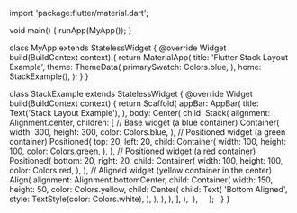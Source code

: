import 'package:flutter/material.dart';

void main() {
  runApp(MyApp());
}

class MyApp extends StatelessWidget {
  @override
  Widget build(BuildContext context) {
    return MaterialApp(
      title: 'Flutter Stack Layout Example',
      theme: ThemeData(
        primarySwatch: Colors.blue,
      ),
      home: StackExample(),
    );
  }
}

class StackExample extends StatelessWidget {
  @override
  Widget build(BuildContext context) {
    return Scaffold(
      appBar: AppBar(
        title: Text('Stack Layout Example'),
      ),
      body: Center(
        child: Stack(
          alignment: Alignment.center,
          children: <Widget>[
            // Base widget (a blue container)
            Container(
              width: 300,
              height: 300,
              color: Colors.blue,
            ),
            // Positioned widget (a green container)
            Positioned(
              top: 20,
              left: 20,
              child: Container(
                width: 100,
                height: 100,
                color: Colors.green,
              ),
            ),
            // Positioned widget (a red container)
            Positioned(
              bottom: 20,
              right: 20,
              child: Container(
                width: 100,
                height: 100,
                color: Colors.red,
              ),
            ),
            // Aligned widget (yellow container in the center)
            Align(
              alignment: Alignment.bottomCenter,
              child: Container(
                width: 150,
                height: 50,
                color: Colors.yellow,
                child: Center(
                  child: Text(
                    'Bottom Aligned',
                    style: TextStyle(color: Colors.white),
                  ),
                ),
              ),
            ),
          ],
        ),
      ),
    );
  }
}
